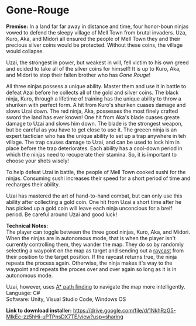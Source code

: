 # Gone-Rouge
**Premise:** 
In a land far far away in distance and time, four honor-boun ninjas vowed to defend the sleepy village of Mell Town from brutal invaders. Uza, Kuro, Aka, and Midori all ensured the people of Mell Town they and their precious silver coins would be protected. Without these coins, the village would collapse. 

Uzai, the strongest in power, but weakest in will, fell victim to his own greed and ecided to take all of the silver coins for himself! It is up to Kuro, Aka, and Midori to stop their fallen brother who has _Gone Rouge_!

All three ninjas possess a unique ability. Master them and use it in battle to defeat Azai before he collects all of the gold and silver coins. The black ninja, Kuro, through a lifetime of training has the unique ability to throw a shuriken with perfect form. A hit from Kuro's shuriken cuases damage and slows Uzai down. The red ninja, Aka, possesses the most finely crafted sword the land has ever known! One hit from Aka's blade cuases greate damage to Uzai and slows him down. The blade is the strongest weapon, but be careful as you have to get close to use it. The greeen ninja is an expert tactician who has the unique ability to set up a trap anywhere in teh village. The trap causes damage to Uzai, and can be used to lock him in place before the trap deteriorates. Each ability has a cool-down period in which the ninjas need to recuperate their stamina. So, it is important to choose your shots wisely!

To help defeat Uzai in battle, the people of Mell Town cooked sushi for the ninjas. Consuming sushi increases their speed for a short period of time and recharges their ability. 

Uzai has mastered the art of hand-to-hand combat, but can only use this ability after collecting a gold coin. One hit from Uzai a short time after he has picked up a gold coin will leave each ninja unconcious for a breif period. Be careful around Uzai and good luck!

**Technical Notes: </br>**
The player can toggle between the three good ninjas, Kuro, Aka, and Midori. When the ninjas are in autonomous mode, that is when the player isn't currently controlling them, they wander the map. They do so by randomly selecting a waypoint on the map as target and sending out a [raycast](https://docs.unity3d.com/ScriptReference/Physics.Raycast.html) from their position to the target position. If the raycast returns true, the ninja repeats the process again. Otherwise, the ninja makes it's way to the waypoint and repeats the proces over and over again so long as it is in autonomous mode. 

Uzai, however, uses [A* path finding](https://en.wikipedia.org/wiki/A*_search_algorithm) to navigate the map more intelligently. 
</br>Language: C#
</br>Software: Unity, Visual Studio Code, Windows OS

**Link to download installer:** https://drive.google.com/file/d/1NkhRzG5-MIkEc-zz5hHi-uPTPnsDX7TE/view?usp=sharing

